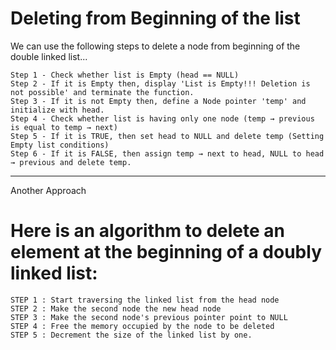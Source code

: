 # Deleting from Beginning of the list

We can use the following steps to delete a node from beginning of the double linked list...

```
Step 1 - Check whether list is Empty (head == NULL)
Step 2 - If it is Empty then, display 'List is Empty!!! Deletion is not possible' and terminate the function.
Step 3 - If it is not Empty then, define a Node pointer 'temp' and initialize with head.
Step 4 - Check whether list is having only one node (temp → previous is equal to temp → next)
Step 5 - If it is TRUE, then set head to NULL and delete temp (Setting Empty list conditions)
Step 6 - If it is FALSE, then assign temp → next to head, NULL to head → previous and delete temp.
```

---

Another Approach

# Here is an algorithm to delete an element at the beginning of a doubly linked list:

```
STEP 1 : Start traversing the linked list from the head node
STEP 2 : Make the second node the new head node
STEP 3 : Make the second node's previous pointer point to NULL
STEP 4 : Free the memory occupied by the node to be deleted
STEP 5 : Decrement the size of the linked list by one.


```
